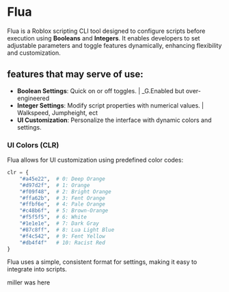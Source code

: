 # Flua

Flua is a Roblox scripting CLI tool designed to configure scripts before execution using **Booleans** and **Integers**. It enables developers to set adjustable parameters and toggle features dynamically, enhancing flexibility and customization.

## features that may serve of use:

- **Boolean Settings**: Quick on or off toggles. | \_G.Enabled but over-engineered
- **Integer Settings**: Modify script properties with numerical values. | Walkspeed, Jumpheight, ect
- **UI Customization**: Personalize the interface with dynamic colors and settings.

### UI Colors (CLR)

Flua allows for UI customization using predefined color codes:

```py
clr = {
    "#a45e22",  # 0: Deep Orange
    "#d97d2f",  # 1: Orange
    "#f09f48",  # 2: Bright Orange
    "#ffa62b",  # 3: Fent Orange
    "#ffbf6e",  # 4: Pale Orange
    "#c48b6f",  # 5: Brown-Orange
    "#f5f5f5",  # 6: White
    "#1e1e1e",  # 7: Dark Gray
    "#87c8ff",  # 8: Lua Light Blue
    "#f4c542",  # 9: Fent Yellow
    "#db4f4f"   # 10: Racist Red
}
```

Flua uses a simple, consistent format for settings, making it easy to integrate into scripts.

miller was here
